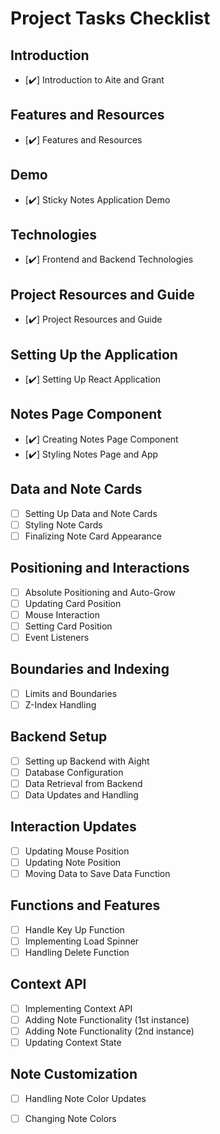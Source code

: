 # Project Tasks Checklist

## Introduction
-  [✔️] Introduction to Aite and Grant

## Features and Resources
-  [✔️] Features and Resources

## Demo
-  [✔️] Sticky Notes Application Demo

## Technologies
-  [✔️] Frontend and Backend Technologies

## Project Resources and Guide
-  [✔️] Project Resources and Guide

## Setting Up the Application
-  [✔️] Setting Up React Application

## Notes Page Component
-  [✔️] Creating Notes Page Component
-  [✔️] Styling Notes Page and App

## Data and Note Cards
- [ ] Setting Up Data and Note Cards
- [ ] Styling Note Cards
- [ ] Finalizing Note Card Appearance

## Positioning and Interactions
- [ ] Absolute Positioning and Auto-Grow
- [ ] Updating Card Position
- [ ] Mouse Interaction
- [ ] Setting Card Position
- [ ] Event Listeners

## Boundaries and Indexing
- [ ] Limits and Boundaries
- [ ] Z-Index Handling

## Backend Setup
- [ ] Setting up Backend with Aight
- [ ] Database Configuration
- [ ] Data Retrieval from Backend
- [ ] Data Updates and Handling

## Interaction Updates
- [ ] Updating Mouse Position
- [ ] Updating Note Position
- [ ] Moving Data to Save Data Function

## Functions and Features
- [ ] Handle Key Up Function
- [ ] Implementing Load Spinner
- [ ] Handling Delete Function

## Context API
- [ ] Implementing Context API
- [ ] Adding Note Functionality (1st instance)
- [ ] Adding Note Functionality (2nd instance)
- [ ] Updating Context State

## Note Customization
- [ ] Handling Note Color Updates
- [ ] Changing Note Colors


